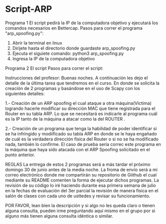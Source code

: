 # Script-ARP
Programa 1
El script pedirá la IP de la computadora objetivo y ejecutará los comandos necesarios en Bettercap.
Pasos para correr el programa "arp_spoofing.py":
1) Abrir la terminal en linux
2) Dirijete hasta el directorio donde guardaste arp_spoofing.py
3) Ejecuta el siguiete comando: python3 arp_spoofing.py
4) Ingresa la IP de la computadora objetivo

Programa 2
El script
Pasos para correr el script:



Instrucciones del profesor:
Buenas noches.
A continuación les dejo el detalle de la última tarea que tendremos en el curso. En donde se solicita la creación de 2 programas y basándose en el uso de Scapy con los siguientes detalles:

1.- Creación de un ARP spoofing el cual ataque a otra máquina(Víctima) logrando hacerle  modificar su dirección MAC que tiene registrada para el Router en su tabla ARP. Lo que se necesitará es indicarle al programa cuál es la IP tanto de la máquina a atacar como la del ROUTER .

2.- Creación de un programa que tenga la habilidad de  poder identificar si se ha infringido y modiificado su tabla ARP en donde se le haya engañado de cuál es la verdadera dirección física del Router  o si no se ha modificado nada, también lo confirme. El caso de prueba sería correc este programa en la máquina que haya sido atacada con el ARP Spoofing solicitado en el punto anterior.

REGLAS
La entrega de estos 2 programas será a más tardar el próximo domingo 30 de junio antes de la media noche. La froma de envío será  a mi correo electrónico donde me compartirán su repositorio  de Giithub el cual mediante su README comenten la forma de ejecutar dichos programas. La revisión de su código lo iré haciendo durante esa primera semana de julio en la fechas de evaluación del 3er parcial la revisión de manera física en el salón de clases con cada uno de usttedes y revisar su funcionamiento.

POR FAVOR, lean bien la descripción y si algo no les queda claro o tienen alguna consulta, pueden irme preguntando aquí mismo en el grupo por si alguno más tienen alguna consulta idéntica o similar.


